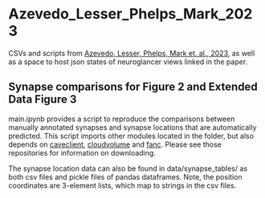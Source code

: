 # Azevedo_Lesser_Phelps_Mark_2023
CSVs and scripts from [Azevedo, Lesser, Phelps, Mark et. al., 2023](url), as well as a space to host json states of neuroglancer views linked in the paper.

## Synapse comparisons for Figure 2 and Extended Data Figure 3
main.ipynb provides a script to reproduce the comparisons between manually annotated synapses and synapse locations that are automatically predicted. This script imports other modules located in the folder, but also depends on [caveclient](https://caveclient.readthedocs.io/en/latest/index.html), [cloudvolume](https://github.com/seung-lab/cloud-volume) and [fanc](https://github.com/htem/FANC_auto_recon). Please see those repositories for information on downloading. 

The synapse location data can also be found in data/synapse_tables/ as both csv files and pickle files of pandas dataframes. Note, the position coordinates are 3-element lists, which map to strings in the csv files. 

